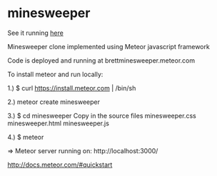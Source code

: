 minesweeper
===========

See it running [here](http://brettminesweeper.meteor.com)

Minesweeper clone implemented using Meteor javascript framework

Code is deployed and running at brettminesweeper.meteor.com

To install meteor and run locally:

1.) $ curl https://install.meteor.com | /bin/sh

2.) meteor create minesweeper

3.) $ cd minesweeper
    Copy in the source files
    minesweeper.css
    minesweeper.html
    minesweeper.js

4.) $ meteor

=> Meteor server running on: http://localhost:3000/

http://docs.meteor.com/#quickstart
